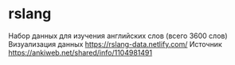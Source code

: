 # rslang
Набор данных для изучения английских слов (всего 3600 слов)
Визуализация данных https://rslang-data.netlify.com/
Источник https://ankiweb.net/shared/info/1104981491
